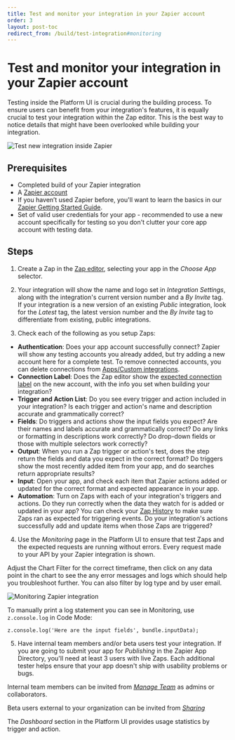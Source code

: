 ```yaml
---
title: Test and monitor your integration in your Zapier account
order: 3
layout: post-toc
redirect_from: /build/test-integration#monitoring
---
```


# Test and monitor your integration in your Zapier account

Testing inside the Platform UI is crucial during the building process. To ensure users can benefit from your integration's features, it is equally crucial to test your integration within the Zap editor. This is the best way to notice details that might have been overlooked while building your integration. 

![Test new integration inside Zapier](https://cdn.zappy.app/4f69910e7b7d5fb9325d0e36579bca5a.png)

## Prerequisites

- Completed build of your Zapier integration
- A [Zapier account](https://zapier.com/sign-up)
- If you haven’t used Zapier before, you'll want to learn the basics in our [Zapier Getting Started Guide](https://zapier.com/learn/zapier-quick-start-guide/).
- Set of valid user credentials for your app - recommended to use a new account specifically for testing so you don't clutter your core app account with testing data. 

## Steps

1. Create a Zap in the [Zap editor](https://zapier.com/app/editor/), selecting your app in the _Choose App_ selector. 

2. Your integration will show the name and logo set in _Integration Settings_, along with the integration's current version number and a _By Invite_ tag. If your integration is a new version of an existing _Public_ integration, look for the _Latest_ tag, the latest version number and the _By Invite_ tag to differentiate from existing, public integrations.

3. Check each of the following as you setup Zaps:
- **Authentication**: Does your app account successfully connect? Zapier will show any testing accounts you already added, but try adding a new account here for a complete test. To remove connected accounts, you can delete connections from [Apps/Custom integrations](https://cdn.zappy.app/c97ff65c5857c3ebfeb302ffa8454867.png). 
- **Connection Label**: Does the Zap editor show the [expected connection label](https://cdn.zappy.app/693c0b1c08dabf06ea515995eab636aa.png) on the new account, with the info you set when building your integration?
- **Trigger and Action List**: Do you see every trigger and action included in your integration? Is each trigger and action's name and description accurate and grammatically correct?
- **Fields**: Do triggers and actions show the input fields you expect? Are their names and labels accurate and grammatically correct? Do any links or formatting in descriptions work correctly? Do drop-down fields or those with multiple selectors work correctly?
- **Output**: When you run a Zap trigger or action's test, does the step return the fields and data you expect in the correct format? Do triggers show the most recently added item from your app, and do searches return appropriate results?
- **Input**: Open your app, and check each item that Zapier actions added or updated for the correct format and expected appearance in your app. 
- **Automation**: Turn on Zaps with each of your integration's triggers and actions. Do they run correctly when the data they watch for is added or updated in your app? You can check your [Zap History](https://zapier.com/app/history) to make sure Zaps ran as expected for triggering events. Do your integration's actions successfully add and update items when those Zaps are triggered? 

4. Use the _Monitoring_ page in the Platform UI to ensure that test Zaps and the expected requests are running without errors. Every request made to your API by your Zapier integration is shown. 

Adjust the Chart Filter for the correct timeframe, then click on any data point in the chart to see the any error messages and logs which should help you troubleshoot further. You can also filter by log type and by user email. 

![Monitoring Zapier integration](https://cdn.zappy.app/8e7113b876e9dd37b71722fee763cf3e.png)

To manually print a log statement you can see in Monitoring, use `z.console.log` in Code Mode:

`z.console.log('Here are the input fields', bundle.inputData);`

5. Have internal team members and/or beta users test your integration. If you are going to submit your app for _Publishing_ in the Zapier App Directory, you'll need at least 3 users with live Zaps. Each additional tester helps ensure that your app doesn't ship with usability problems or bugs.

Internal team members can be invited from _[Manage Team](https://platform.zapier.com/manage/invite-team-member)_ as admins or collaborators. 

Beta users external to your organization can be invited from _[Sharing](https://platform.zapier.com/manage/share-integration)_

The _Dashboard_ section in the Platform UI provides usage statistics by trigger and action. 